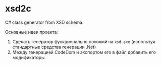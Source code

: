 # xsd2c
C# class generator from XSD schema.

Основные идеи проекта:
1. Сделать генератор функционально похожий на `xsd.exe` (используя стандартные средства генерации .Net)
2. Между генерацией CodeDom и экспортом его в файл добавить его модификаторы.
